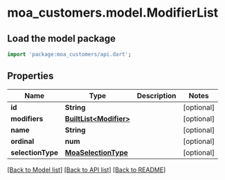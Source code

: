 # moa_customers.model.ModifierList

## Load the model package
```dart
import 'package:moa_customers/api.dart';
```

## Properties
Name | Type | Description | Notes
------------ | ------------- | ------------- | -------------
**id** | **String** |  | [optional] 
**modifiers** | [**BuiltList&lt;Modifier&gt;**](Modifier.md) |  | [optional] 
**name** | **String** |  | [optional] 
**ordinal** | **num** |  | [optional] 
**selectionType** | [**MoaSelectionType**](MoaSelectionType.md) |  | [optional] 

[[Back to Model list]](../README.md#documentation-for-models) [[Back to API list]](../README.md#documentation-for-api-endpoints) [[Back to README]](../README.md)


